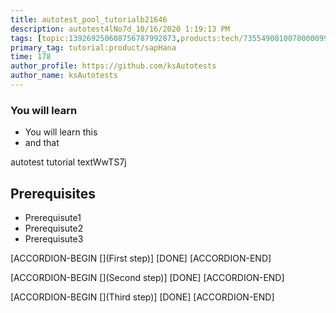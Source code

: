 ```yaml
---
title: autotest_pool_tutorialb21646
description: autotest4lNo7d_10/16/2020 1:19:13 PM
tags: [topic:139269250608756787992873,products:tech/73554900100700000996,tutorial:experience/advanced]
primary_tag: tutorial:product/sapHana
time: 178
author_profile: https://github.com/ksAutotests
author_name: ksAutotests
---
```

### You will learn
- You will learn this
- and that

autotest tutorial textWwTS7j

## Prerequisites
- Prerequisute1
- Prerequisute2
- Prerequisute3

[ACCORDION-BEGIN [](First step)]
[DONE]
[ACCORDION-END]

[ACCORDION-BEGIN [](Second step)]
[DONE]
[ACCORDION-END]

[ACCORDION-BEGIN [](Third step)]
[DONE]
[ACCORDION-END]

